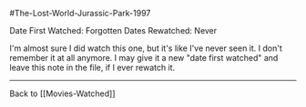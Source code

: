#The-Lost-World-Jurassic-Park-1997

Date First Watched:  Forgotten
Dates Rewatched:  Never

I'm almost sure I did watch this one, but it's like I've never seen it.  I don't remember it at all anymore.  I may give it a new "date first watched" and leave this note in the file, if I ever rewatch it.

---
Back to [[Movies-Watched]]